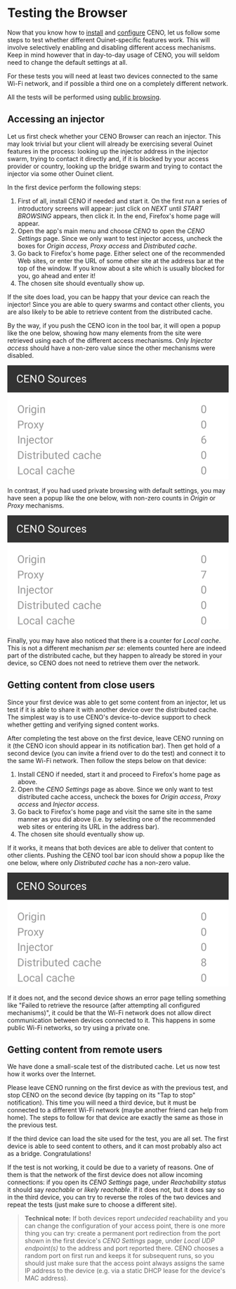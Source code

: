 # Testing the Browser

Now that you know how to [install](install.md) and [configure](settings.md) CENO, let us follow some steps to test whether different Ouinet-specific features work.  This will involve selectively enabling and disabling different access mechanisms.  Keep in mind however that in day-to-day usage of CENO, you will seldom need to change the default settings at all.

For these tests you will need at least two devices connected to the same Wi-Fi network, and if possible a third one on a completely different network.

All the tests will be performed using [public browsing](public-private.md).

## Accessing an injector

Let us first check whether your CENO Browser can reach an injector.  This may look trivial but your client will already be exercising several Ouinet features in the process: looking up the injector address in the injector swarm, trying to contact it directly and, if it is blocked by your access provider or country, looking up the bridge swarm and trying to contact the injector via some other Ouinet client.

In the first device perform the following steps:

 1. First of all, install CENO if needed and start it.  On the first run a series of introductory screens will appear: just click on *NEXT* until *START BROWSING* appears, then click it.  In the end, Firefox's home page will appear.
 2. Open the app's main menu and choose *CENO* to open the *CENO Settings* page.  Since we only want to test injector access, uncheck the boxes for *Origin access*, *Proxy access* and *Distributed cache*.
 3. Go back to Firefox's home page.  Either select one of the recommended Web sites, or enter the URL of some other site at the address bar at the top of the window.  If you know about a site which is usually blocked for you, go ahead and enter it!
 4. The chosen site should eventually show up.

If the site does load, you can be happy that your device can reach the injector!  Since you are able to query swarms and contact other clients, you are also likely to be able to retrieve content from the distributed cache.

By the way, if you push the CENO icon in the tool bar, it will open a popup like the one below, showing how many elements from the site were retrieved using each of the different access mechanisms.  Only *Injector access* should have a non-zero value since the other mechanisms were disabled.

![Figure: Mechanisms used when testing injection](images/sources-inject.png)

In contrast, if you had used private browsing with default settings, you may have seen a popup like the one below, with non-zero counts in *Origin* or *Proxy* mechanisms.

![Figure: Mechanisms used with private browsing](images/sources-proxy.png)

Finally, you may have also noticed that there is a counter for *Local cache*.  This is not a different mechanism *per se*: elements counted here are indeed part of the distributed cache, but they happen to already be stored in your device, so CENO does not need to retrieve them over the network.

## Getting content from close users

Since your first device was able to get some content from an injector, let us test if it is able to share it with another device over the distributed cache.  The simplest way is to use CENO's device-to-device support to check whether getting and verifying signed content works.

After completing the test above on the first device, leave CENO running on it (the CENO icon should appear in its notification bar).  Then get hold of a second device (you can invite a friend over to do the test) and connect it to the same Wi-Fi network.  Then follow the steps below on that device:

 1. Install CENO if needed, start it and proceed to Firefox's home page as above.
 2. Open the *CENO Settings* page as above.  Since we only want to test distributed cache access, uncheck the boxes for *Origin access*, *Proxy access* and *Injector access*.
 3. Go back to Firefox's home page and visit the same site in the same manner as you did above (i.e. by selecting one of the recommended web sites or entering its URL in the address bar).
 4. The chosen site should eventually show up.

If it works, it means that both devices are able to deliver that content to other clients.  Pushing the CENO tool bar icon should show a popup like the one below, where only *Distributed cache* has a non-zero value.

![Figure: Mechanisms used when testing distributed cache retrieval](images/sources-dcache.png)

If it does not, and the second device shows an error page telling something like "Failed to retrieve the resource (after attempting all configured mechanisms)", it could be that the Wi-Fi network does not allow direct communication between devices connected to it.  This happens in some public Wi-Fi networks, so try using a private one.

## Getting content from remote users

We have done a small-scale test of the distributed cache.  Let us now test how it works over the Internet.

Please leave CENO running on the first device as with the previous test, and stop CENO on the second device (by tapping on its "Tap to stop" notification).  This time you will need a third device, but it must be connected to a different Wi-Fi network (maybe another friend can help from home).  The steps to follow for that device are exactly the same as those in the previous test.

If the third device can load the site used for the test, you are all set.  The first device is able to seed content to others, and it can most probably also act as a bridge.  Congratulations!

If the test is not working, it could be due to a variety of reasons.  One of them is that the network of the first device does not allow incoming connections: if you open its *CENO Settings* page, under *Reachability status* it should say *reachable* or *likely reachable*.  If it does not, but it does say so in the third device, you can try to reverse the roles of the two devices and repeat the tests (just make sure to choose a different site).

> **Technical note:** If both devices report *undecided* reachability and you can change the configuration of your access point, there is one more thing you can try: create a permanent port redirection from the port shown in the first device's *CENO Settings* page, under *Local UDP endpoint(s)* to the address and port reported there.  CENO chooses a random port on first run and keeps it for subsequent runs, so you should just make sure that the access point always assigns the same IP address to the device (e.g. via a static DHCP lease for the device's MAC address).
